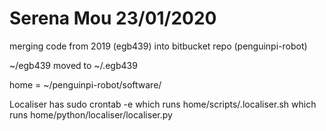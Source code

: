 # Serena Mou  23/01/2020
merging code from 2019 (egb439) into bitbucket repo (penguinpi-robot)

~/egb439 moved to ~/.egb439

home = ~/penguinpi-robot/software/

Localiser has sudo crontab -e which runs home/scripts/.localiser.sh which runs home/python/localiser/localiser.py



